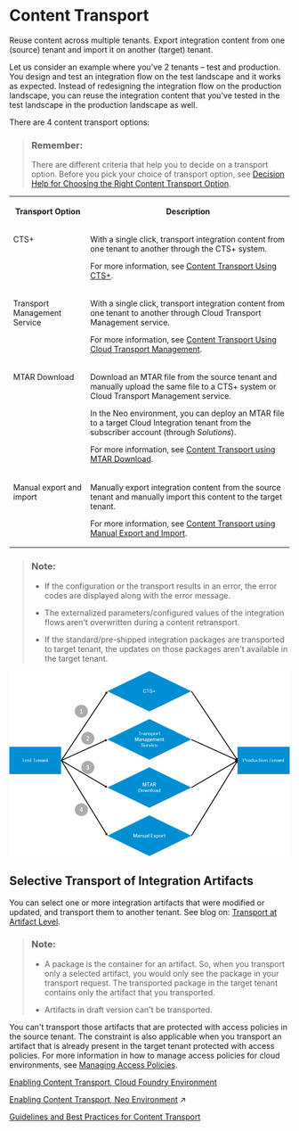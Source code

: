 <!-- loioe3c79d65aa604b80992e20609881ad7a -->

# Content Transport

Reuse content across multiple tenants. Export integration content from one \(source\) tenant and import it on another \(target\) tenant.

Let us consider an example where you've 2 tenants – test and production. You design and test an integration flow on the test landscape and it works as expected. Instead of redesigning the integration flow on the production landscape, you can reuse the integration content that you've tested in the test landscape in the production landscape as well.

There are 4 content transport options:

> ### Remember:  
> There are different criteria that help you to decide on a transport option. Before you pick your choice of transport option, see [Decision Help for Choosing the Right Content Transport Option](decision-help-for-choosing-the-right-content-transport-option-19e0e73.md).


<table>
<tr>
<th valign="top">

Transport Option

</th>
<th valign="top">

Description

</th>
</tr>
<tr>
<td valign="top">

CTS+

</td>
<td valign="top">

With a single click, transport integration content from one tenant to another through the CTS+ system.

For more information, see [Content Transport Using CTS+](content-transport-using-cts-3cdfb51.md).

</td>
</tr>
<tr>
<td valign="top">

Transport Management Service

</td>
<td valign="top">

With a single click, transport integration content from one tenant to another through Cloud Transport Management service.

For more information, see [Content Transport Using Cloud Transport Management](content-transport-using-cloud-transport-management-d458b17.md).

</td>
</tr>
<tr>
<td valign="top">

MTAR Download

</td>
<td valign="top">

Download an MTAR file from the source tenant and manually upload the same file to a CTS+ system or Cloud Transport Management service.

In the Neo environment, you can deploy an MTAR file to a target Cloud Integration tenant from the subscriber account \(through *Solutions*\).

For more information, see [Content Transport using MTAR Download](content-transport-using-mtar-download-c111710.md).

</td>
</tr>
<tr>
<td valign="top">

Manual export and import

</td>
<td valign="top">

Manually export integration content from the source tenant and manually import this content to the target tenant.

For more information, see [Content Transport using Manual Export and Import](content-transport-using-manual-export-and-import-fd23e14.md).

</td>
</tr>
</table>

> ### Note:  
> -   If the configuration or the transport results in an error, the error codes are displayed along with the error message.
> 
> -   The externalized parameters/configured values of the integration flows aren't overwritten during a content retransport.
> 
> -   If the standard/pre-shipped integration packages are transported to target tenant, the updates on those packages aren't available in the target tenant.



![](images/CPI_Content_Transport_Overview_029fdd4.png)



<a name="loioe3c79d65aa604b80992e20609881ad7a__section_i3f_srf_bqb"/>

## Selective Transport of Integration Artifacts

You can select one or more integration artifacts that were modified or updated, and transport them to another tenant. See blog on: [Transport at Artifact Level](https://blogs.sap.com/2021/06/21/sap-cloud-integration-transport-at-artifact-level/).

> ### Note:  
> -   A package is the container for an artifact. So, when you transport only a selected artifact, you would only see the package in your transport request. The transported package in the target tenant contains only the artifact that you transported.
> 
> -   Artifacts in draft version can't be transported.

You can't transport those artifacts that are protected with access policies in the source tenant. The constraint is also applicable when you transport an artifact that is already present in the target tenant protected with access policies. For more information in how to manage access policies for cloud environments, see [Managing Access Policies](managing-access-policies-7db3c87.md).

[Enabling Content Transport, Cloud Foundry Environment](enabling-content-transport-cloud-foundry-environment-452c677.md "All the tasks mentioned here are one-time activities. The tenant administrator performs these tasks to enable content transport.")

[Enabling Content Transport, Neo Environment](https://help.sap.com/viewer/368c481cd6954bdfa5d0435479fd4eaf/IAT/en-US/425db2bb73e74783801df7a1d81cacfc.html "") :arrow_upper_right:

[Guidelines and Best Practices for Content Transport](guidelines-and-best-practices-for-content-transport-8a8aa38.md "Cloud Integration offers different options to transport integration content. There are certain criteria that help you to decide which option to choose for your integration project.")

